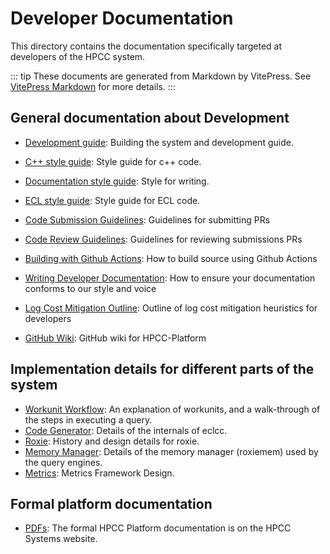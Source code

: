 # Developer Documentation

This directory contains the documentation specifically targeted at developers of the HPCC system.  

::: tip
These documents are generated from Markdown by VitePress.  See [VitePress Markdown](https://vitepress.vuejs.org/guide/markdown) for more details.
:::

## General documentation about Development

- [Development guide](Development.md): Building the system and development guide.
- [C++ style guide](StyleGuide.md): Style guide for c++ code.
- [Documentation style guide](/devdoc/docs/HPCCStyleGuide.md): Style for writing.

- [ECL style guide](/ecllibrary/StyleGuide.md): Style guide for ECL code.

- [Code Submission Guidelines](CodeSubmissions.md):  Guidelines for submitting PRs
- [Code Review Guidelines](CodeReviews.md):  Guidelines for reviewing submissions PRs
- [Building with Github Actions](UserBuildAssets.md): How to build source using Github Actions
- [Writing Developer Documentation](/devdoc/docs/ContributeDocs.md): How to ensure your documentation conforms to our style and voice
- [Log Cost Mitigation Outline](/devdoc/docs/LogCostMitigation.md): Outline of log cost mitigation heuristics for developers

- [GitHub Wiki](https://github.com/hpcc-systems/HPCC-Platform/wiki):  GitHub wiki for HPCC-Platform

## Implementation details for different parts of the system

- [Workunit Workflow](Workunits.md): An explanation of workunits, and a walk-through of the steps in executing a query.
- [Code Generator](CodeGenerator.md): Details of the internals of eclcc.
- [Roxie](roxie.md): History and design details for roxie.
- [Memory Manager](MemoryManager.md): Details of the memory manager (roxiemem) used by the query engines.
- [Metrics](Metrics.md): Metrics Framework Design.

## Formal platform documentation

- [PDFs](https://hpccsystems.com/training/documentation/all/): The formal HPCC Platform documentation is on the HPCC Systems website.
